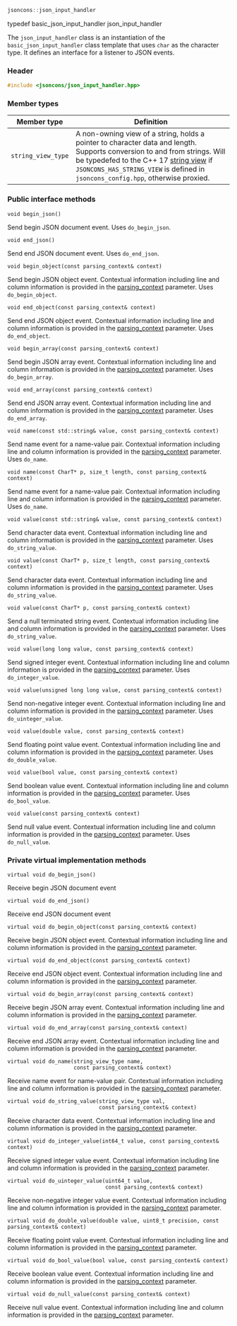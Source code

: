 ```c++
jsoncons::json_input_handler
```
typedef basic_json_input_handler<char> json_input_handler

The `json_input_handler` class is an instantiation of the `basic_json_input_handler` class template that uses `char` as the character type. It defines an interface for a listener to JSON events.

### Header
```c++
#include <jsoncons/json_input_handler.hpp>
```
### Member types

Member type                         |Definition
------------------------------------|------------------------------
`string_view_type`|A non-owning view of a string, holds a pointer to character data and length. Supports conversion to and from strings. Will be typedefed to the C++ 17 [string view](http://en.cppreference.com/w/cpp/string/basic_string_view) if `JSONCONS_HAS_STRING_VIEW` is defined in `jsoncons_config.hpp`, otherwise proxied.  

### Public interface methods

    void begin_json()
Send begin JSON document event. Uses `do_begin_json`.

    void end_json()
Send end JSON document event. Uses `do_end_json`.

    void begin_object(const parsing_context& context)
Send begin JSON object event. Contextual information including
line and column information is provided in the [parsing_context](parsing_context) parameter. Uses `do_begin_object`.

    void end_object(const parsing_context& context)
Send end JSON object event. Contextual information including
line and column information is provided in the [parsing_context](parsing_context) parameter. Uses `do_end_object`.

    void begin_array(const parsing_context& context)
Send begin JSON array event. Contextual information including
line and column information is provided in the [parsing_context](parsing_context) parameter. Uses `do_begin_array`.

    void end_array(const parsing_context& context)
Send end JSON array event. Contextual information including
line and column information is provided in the [parsing_context](parsing_context) parameter. Uses `do_end_array`.

    void name(const std::string& value, const parsing_context& context)
Send name event for a name-value pair. Contextual information including
line and column information is provided in the [parsing_context](parsing_context) parameter.  Uses `do_name`.

    void name(const CharT* p, size_t length, const parsing_context& context)
Send name event for a name-value pair. Contextual information including
line and column information is provided in the [parsing_context](parsing_context) parameter.  Uses `do_name`.

    void value(const std::string& value, const parsing_context& context)
Send character data event. Contextual information including
line and column information is provided in the [parsing_context](parsing_context) parameter. Uses `do_string_value`.

    void value(const CharT* p, size_t length, const parsing_context& context)
Send character data event. Contextual information including
line and column information is provided in the [parsing_context](parsing_context) parameter. Uses `do_string_value`.

    void value(const CharT* p, const parsing_context& context)
Send a null terminated string event. Contextual information including
line and column information is provided in the [parsing_context](parsing_context) parameter. Uses `do_string_value`.

    void value(long long value, const parsing_context& context)
Send signed integer event. Contextual information including
line and column information is provided in the [parsing_context](parsing_context) parameter. Uses `do_integer_value`.

    void value(unsigned long long value, const parsing_context& context)
Send non-negative integer event. Contextual information including
line and column information is provided in the [parsing_context](parsing_context) parameter. Uses `do_uinteger_value`.

    void value(double value, const parsing_context& context)
Send floating point value event. Contextual information including
line and column information is provided in the [parsing_context](parsing_context) parameter. Uses `do_double_value`.

    void value(bool value, const parsing_context& context)
Send boolean value event. Contextual information including
line and column information is provided in the [parsing_context](parsing_context) parameter. Uses `do_bool_value`.

    void value(const parsing_context& context)
Send null value event. Contextual information including
line and column information is provided in the [parsing_context](parsing_context) parameter. Uses `do_null_value`.

### Private virtual implementation methods

    virtual void do_begin_json()
Receive begin JSON document event

    virtual void do_end_json()
Receive end JSON document event

    virtual void do_begin_object(const parsing_context& context)
Receive begin JSON object event. Contextual information including
line and column information is provided in the [parsing_context](parsing_context) parameter. 

    virtual void do_end_object(const parsing_context& context)
Receive end JSON object event. Contextual information including
line and column information is provided in the [parsing_context](parsing_context) parameter. 

    virtual void do_begin_array(const parsing_context& context)
Receive begin JSON array event. Contextual information including
line and column information is provided in the [parsing_context](parsing_context) parameter. 

    virtual void do_end_array(const parsing_context& context)
Receive end JSON array event. Contextual information including
line and column information is provided in the [parsing_context](parsing_context) parameter. 

    virtual void do_name(string_view_type name, 
                         const parsing_context& context)
Receive name event for name-value pair. Contextual information including
line and column information is provided in the [parsing_context](parsing_context) parameter.  

    virtual void do_string_value(string_view_type val, 
                                 const parsing_context& context)
Receive character data event. Contextual information including
line and column information is provided in the [parsing_context](parsing_context) parameter. 

    virtual void do_integer_value(int64_t value, const parsing_context& context)
Receive signed integer value event. Contextual information including
line and column information is provided in the [parsing_context](parsing_context) parameter. 

    virtual void do_uinteger_value(uint64_t value, 
                                   const parsing_context& context)
Receive non-negative integer value event. Contextual information including
line and column information is provided in the [parsing_context](parsing_context) parameter. 

    virtual void do_double_value(double value, uint8_t precision, const parsing_context& context)
Receive floating point value event. Contextual information including
line and column information is provided in the [parsing_context](parsing_context) parameter. 

    virtual void do_bool_value(bool value, const parsing_context& context)
Receive boolean value event. Contextual information including
line and column information is provided in the [parsing_context](parsing_context) parameter. 

    virtual void do_null_value(const parsing_context& context)
Receive null value event. Contextual information including
line and column information is provided in the [parsing_context](parsing_context) parameter. 

